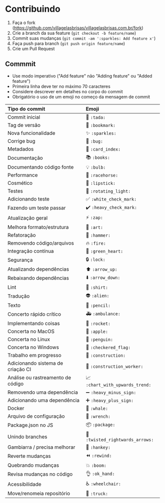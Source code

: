 # Contribuindo

1. Faça o fork (<https://github.com/villagelasbrisas/villagelasbrisas.com.br/fork>)
2. Crie a branch da sua feature (`git checkout -b feature/name`)
3. Commit suas mudanças (`git commit -am ':sparkles: Add feature x'`)
4. Faça push para branch (`git push origin feature/name`)
5. Crie um Pull Request

## Commmit

- Use modo imperativo ("Add feature" não "Adding feature" ou "Added feature")
- Primeira linha deve ter no máximo 70 caracteres
- Considere descrever em detalhes no corpo do commit
- Obrigatório o uso de um emoji no começo da mensagem de commit

|   Tipo do commit                  | Emoji                                         |
|:----------------------------------|:----------------------------------------------|
| Commit inicial                    | :tada: `:tada:`                               |
| Tag de versão                     | :bookmark: `:bookmark:`                       |
| Nova funcionalidade               | :sparkles: `:sparkles:`                       |
| Corrige bug                       | :bug: `:bug:`                                 |
| Metadados                         | :card_index: `:card_index:`                   |
| Documentação                      | :books: `:books:`                             |
| Documentando código fonte         | :bulb: `:bulb:`                               |
| Performance                       | :racehorse: `:racehorse:`                     |
| Cosmético                         | :lipstick: `:lipstick:`                       |
| Testes                            | :rotating_light: `:rotating_light:`           |
| Adicionando teste                 | :white_check_mark: `:white_check_mark:`       |
| Fazendo um teste passar           | :heavy_check_mark: `:heavy_check_mark:`       |
| Atualização geral                 | :zap: `:zap:`                                 |
| Melhora formato/estrutura         | :art: `:art:`                                 |
| Refatoração                       | :hammer: `:hammer:`                           |
| Removendo código/arquivos         | :fire: `:fire:`                               |
| Integração contínua               | :green_heart: `:green_heart:`                 |
| Segurança                         | :lock: `:lock:`                               |
| Atualizando dependências          | :arrow_up: `:arrow_up:`                       |
| Rebaixando dependências           | :arrow_down: `:arrow_down:`                   |
| Lint                              | :shirt: `:shirt:`                             |
| Tradução                          | :alien: `:alien:`                             |
| Texto                             | :pencil: `:pencil:`                           |
| Concerto rápido crítico           | :ambulance: `:ambulance:`                     |
| Implementando coisas              | :rocket: `:rocket:`                           |
| Concerta no MacOS                 | :apple: `:apple:`                             |
| Concerta no Linux                 | :penguin: `:penguin:`                         |
| Concerta no Windows               | :checkered_flag: `:checkered_flag:`           |
| Trabalho em progresso             | :construction:  `:construction:`              |
| Adicionando sistema de criação CI | :construction_worker: `:construction_worker:` |
| Análise ou rastreamento de código | :chart_with_upwards_trend: `:chart_with_upwards_trend:` |
| Removendo uma dependência         | :heavy_minus_sign: `:heavy_minus_sign:`       |
| Adicionando uma dependência       | :heavy_plus_sign: `:heavy_plus_sign:`         |
| Docker                            | :whale: `:whale:`                             |
| Arquivo de configuração           | :wrench: `:wrench:`                           |
| Package.json no JS                | :package: `:package:`                         |
| Unindo branches                   | :twisted_rightwards_arrows: `:twisted_rightwards_arrows:` |
| Gambiarra / precisa melhorar      | :hankey: `:hankey:`                           |
| Reverte mudanças                  | :rewind: `:rewind:`                           |
| Quebrando mudanças                | :boom: `:boom:`                               |
| Revisa mudanças no código         | :ok_hand: `:ok_hand:`                         |
| Acessibilidade                    | :wheelchair: `:wheelchair:`                   |
| Move/renomeia repositório         | :truck: `:truck:`                             |
